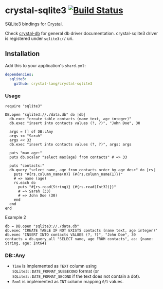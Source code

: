 # crystal-sqlite3 [![Build Status](https://travis-ci.org/crystal-lang/crystal-sqlite3.svg?branch=master)](https://travis-ci.org/crystal-lang/crystal-sqlite3)

SQLite3 bindings for [Crystal](http://crystal-lang.org/).

Check [crystal-db](https://github.com/crystal-lang/crystal-db) for general db driver documentation. crystal-sqlite3 driver is registered under `sqlite3://` uri.

## Installation

Add this to your application's `shard.yml`:

```yml
dependencies:
  sqlite3:
    github: crystal-lang/crystal-sqlite3
```

### Usage

```crystal
require "sqlite3"

DB.open "sqlite3://./data.db" do |db|
  db.exec "create table contacts (name text, age integer)"
  db.exec "insert into contacts values (?, ?)", "John Doe", 30

  args = [] of DB::Any
  args << "Sarah"
  args << 33
  db.exec "insert into contacts values (?, ?)", args: args

  puts "max age:"
  puts db.scalar "select max(age) from contacts" # => 33

  puts "contacts:"
  db.query "select name, age from contacts order by age desc" do |rs|
    puts "#{rs.column_name(0)} (#{rs.column_name(1)})"
    # => name (age)
    rs.each do
      puts "#{rs.read(String)} (#{rs.read(Int32)})"
      # => Sarah (33)
      # => John Doe (30)
    end
  end
end
```

Example 2
```
db = DB.open "sqlite3://./data.db" 
db.exec "CREATE TABLE IF NOT EXISTS contacts (name text, age integer)"
db.exec "INSERT INTO contacts VALUES (?, ?)", "John Doe", 30
contacts = db.query_all "SELECT name, age FROM contacts", as: {name: String, age: Int64}
```

### DB::Any

* `Time` is implemented as `TEXT` column using `SQLite3::DATE_FORMAT_SUBSECOND` format (or `SQLite3::DATE_FORMAT_SECOND` if the text does not contain a dot).
* `Bool` is implemented as `INT` column mapping `0`/`1` values.
